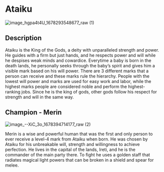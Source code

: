 # Ataiku

![image_hgpa4t4U_1678293548677_raw (1)](https://user-images.githubusercontent.com/38065137/228360956-8abf9d4e-ad35-47d0-818a-78e55b340ce4.jpg)

## Description

Ataiku is the King of the Gods, a deity with unparalleled strength and power. 
He guides with a firm but just hands, and he respects power and will while he despises weak minds and cowardice. 
Everytime a baby is born in the death lands, he personally seeks through the baby’s spirit and gives him a visible mark based on his will power. 
There are 3 different marks that a person can receive and these marks rule the hierarchy. People with the lowest will power and marks are used for easy work and labor, while the highest marks people are considered noble and perform the highest-ranking jobs.
Since he is the king of gods, other gods follow his respect for strength and will in the same way.

## Champion - Merin

![image_--XiC_3o_1678394714177_raw (2)](https://user-images.githubusercontent.com/38065137/228361100-0e6aa7f5-4116-4191-a93a-257b760c7f05.jpg)

Merin is a wise and powerful human that was the first and only person to ever receive a level-4 mark from Ataiku when born. 
He was chosen by Ataiku for his unbreakable will, strength and willingness to achieve perfection. 
He lives in the capital of the lands, Ireti, and he is the commander of the main party there. 
To fight he uses a golden staff that radiates magical light powers that can be broken in a shield and spear for melee.